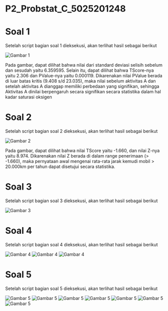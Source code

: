 # P2_Probstat_C_5025201248
# Soal 1
Setelah script bagian soal 1 dieksekusi, akan terlihat hasil sebagai berikut

![Gambar 1](https://probstat.s3.ap-southeast-1.amazonaws.com/praktikum-2/1.png)

Pada gambar, dapat dilihat bahwa nilai dari standard deviasi selisih sebelum dan sesudah yaitu 6.359595.
Selain itu, dapat dilihat bahwa TScore-nya yaitu 2.306 dan PValue-nya yaitu 0.000119.
Dikarenakan nilai PValue berada di luar batas kritis (9.408 s/d 23.035), maka nilai sebelum aktivitas A
dan setelah aktivitas A dianggap memiliki perbedaan yang signifikan, sehingga Aktivitas A dinilai berpengaruh secara signifikan secara statistika dalam hal kadar saturasi oksigen

# Soal 2
Setelah script bagian soal 2 dieksekusi, akan terlihat hasil sebagai berikut

![Gambar 2](https://probstat.s3.ap-southeast-1.amazonaws.com/praktikum-2/2.png)

Pada gambar, dapat dilihat bahwa nilai TScore yaitu -1.660, dan nilai Z-nya yaitu 8.974.
Dikarenakan nilai Z berada di dalam range penerimaan (> -1.660), maka pernyataan awal mengenai rata-rata jarak kemudi mobil > 20.000km per tahun dapat disetujui secara statistika.

# Soal 3
Setelah script bagian soal 3 dieksekusi, akan terlihat hasil sebagai berikut

![Gambar 3](https://probstat.s3.ap-southeast-1.amazonaws.com/praktikum-2/3.png)

# Soal 4
Setelah script bagian soal 4 dieksekusi, akan terlihat hasil sebagai berikut

![Gambar 4](https://probstat.s3.ap-southeast-1.amazonaws.com/praktikum-2/4a.png)
![Gambar 4](https://probstat.s3.ap-southeast-1.amazonaws.com/praktikum-2/4b.png)
![Gambar 4](https://probstat.s3.ap-southeast-1.amazonaws.com/praktikum-2/4c.png)

# Soal 5
Setelah script bagian soal 5 dieksekusi, akan terlihat hasil sebagai berikut

![Gambar 5](https://probstat.s3.ap-southeast-1.amazonaws.com/praktikum-2/5a.png)
![Gambar 5](https://probstat.s3.ap-southeast-1.amazonaws.com/praktikum-2/5b.png)
![Gambar 5](https://probstat.s3.ap-southeast-1.amazonaws.com/praktikum-2/5c.png)
![Gambar 5](https://probstat.s3.ap-southeast-1.amazonaws.com/praktikum-2/5d.png)
![Gambar 5](https://probstat.s3.ap-southeast-1.amazonaws.com/praktikum-2/5e.png)
![Gambar 5](https://probstat.s3.ap-southeast-1.amazonaws.com/praktikum-2/5f.png)
![Gambar 5](https://probstat.s3.ap-southeast-1.amazonaws.com/praktikum-2/5g.png)
